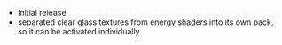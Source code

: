 - initial release
- separated clear glass textures from energy shaders into its own pack, so it can be activated
  individually.
